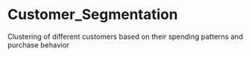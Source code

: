 # Customer_Segmentation
 Clustering of different customers based on their spending patterns and purchase behavior
